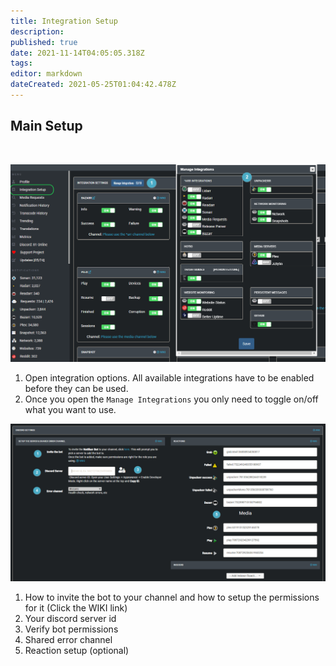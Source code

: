 ```yaml
---
title: Integration Setup
description: 
published: true
date: 2021-11-14T04:05:05.318Z
tags: 
editor: markdown
dateCreated: 2021-05-25T01:04:42.478Z
---
```


## Main Setup
<br>

![integration-setup-1.png](/integration-setup-1.png)

1. Open integration options. All available integrations have to be enabled before they can be used.
1. Once you open the `Manage Integrations` you only need to toggle on/off what you want to use.

![integration-setup-2.png](/integration-setup-2.png)

1. How to invite the bot to your channel and how to setup the permissions for it (Click the WIKI link)
1. Your discord server id
1. Verify bot permissions
1. Shared error channel
1. Reaction setup (optional)